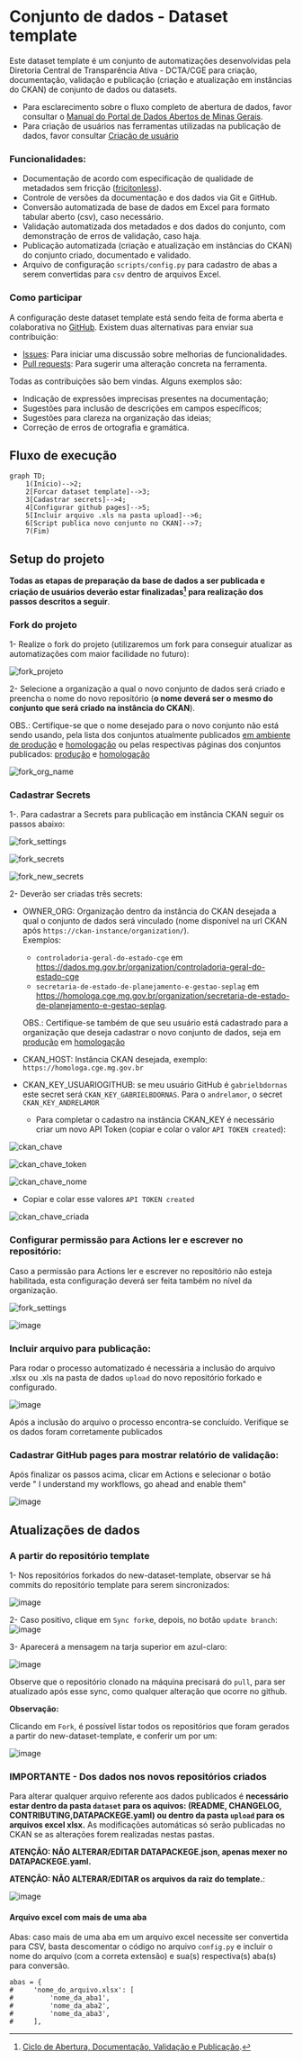 # Conjunto de dados - Dataset template

Este dataset template é um conjunto de automatizações desenvolvidas pela Diretoria Central de Transparência Ativa - DCTA/CGE para criação, documentação, validação e publicação (criação e atualização em instâncias do CKAN) de conjunto de dados ou datasets.

- Para esclarecimento sobre o fluxo completo de abertura de dados, favor consultar o [Manual do Portal de Dados Abertos de Minas Gerais](https://transparencia-mg.github.io/manual-dados-mg).
- Para criação de usuários nas ferramentas utilizadas na publicação de dados, favor consultar [Criação de usuário](https://github.com/transparencia-mg/handbook/blob/main/docs/posts/20230920_criacao_usuario_git_dadosmg.md)

### Funcionalidades:

- Documentação de acordo com especificação de qualidade de metadados sem fricção ([fricitonless](https://specs.frictionlessdata.io/#overview)).
- Controle de versões da documentação e dos dados via Git e GitHub.
- Conversão automatizada de base de dados em Excel para formato tabular aberto (csv), caso necessário.
- Validação automatizada dos metadados e dos dados do conjunto, com demonstração de erros de validação, caso haja.
- Publicação automatizada (criação e atualização em instâncias do CKAN) do conjunto criado, documentado e validado.
- Arquivo de configuração `scripts/config.py` para cadastro de abas a serem convertidas para `csv` dentro de arquivos Excel.

### Como participar

A configuração deste dataset template está sendo feita de forma aberta e colaborativa no [GitHub](https://github.com/transparencia-mg/new-dataset-template).
Existem duas alternativas para enviar sua contribuição:

- [Issues](https://github.com/transparencia-mg/new-dataset-template/issues): Para iniciar uma discussão sobre melhorias de funcionalidades.
- [Pull requests](https://github.com/transparencia-mg/new-dataset-template/pulls): Para sugerir uma alteração concreta na ferramenta.

Todas as contribuições são bem vindas. Alguns exemplos são:

* Indicação de expressões imprecisas presentes na documentação;
* Sugestões para inclusão de descrições em campos específicos;
* Sugestões para clareza na organização das ideias;
* Correção de erros de ortografia e gramática.

## Fluxo de execução

```mermaid
graph TD;
    1(Início)-->2;
    2[Forcar dataset template]-->3;
    3[Cadastrar secrets]-->4;
    4[Configurar github pages]-->5;
    5[Incluir arquivo .xls na pasta upload]-->6;
    6[Script publica novo conjunto no CKAN]-->7;
    7(Fim)
```

## Setup do projeto

**Todas as etapas de preparação da base de dados a ser publicada e criação de usuários deverão estar finalizadas[^1] para realização dos passos descritos a seguir**.

### Fork do projeto

1- Realize o fork do projeto (utilizaremos um fork para conseguir atualizar as automatizações com maior facilidade no futuro):

![fork_projeto](https://imgur.com/uOZlh8a.png)

2- Selecione a organização a qual o novo conjunto de dados será criado e preencha o nome do novo repositório (**o nome deverá ser o mesmo do conjunto que será criado na instância do CKAN**).


  OBS.: Certifique-se que o nome desejado para o novo conjunto não está sendo usando, pela lista dos conjuntos atualmente publicados [em ambiente de produção](https://dados.mg.gov.br/api/3/action/package_list) e [homologação](https://homologa.cge.mg.gov.br/api/3/action/package_list) ou pelas respectivas páginas dos conjuntos publicados: [produção](https://dados.mg.gov.br/dataset/) e [homologação](https://homologa.cge.mg.gov.br/dataset/)

![fork_org_name](https://imgur.com/bqSjsyQ.png)

### Cadastrar Secrets

1-. Para cadastrar a Secrets para publicação em instância CKAN seguir os passos abaixo:

![fork_settings](https://imgur.com/I3OFQwu.png)

![fork_secrets](https://imgur.com/aan0HNd.png)

![fork_new_secrets](https://imgur.com/Xg2TLCd.png)

2- Deverão ser criadas três secrets:

- OWNER_ORG: Organização dentro da instância do CKAN desejada a qual o conjunto de dados será vinculado (nome disponível na url CKAN após `https://ckan-instance/organization/`).<br>
  Exemplos:
  - `controladoria-geral-do-estado-cge` em https://dados.mg.gov.br/organization/controladoria-geral-do-estado-cge
  - `secretaria-de-estado-de-planejamento-e-gestao-seplag` em https://homologa.cge.mg.gov.br/organization/secretaria-de-estado-de-planejamento-e-gestao-seplag.

  OBS.: Certifique-se também de que seu usuário está cadastrado para a organização que deseja cadastrar o novo conjunto de dados, seja em [produção](https://dados.mg.gov.br/dashboard/organizations) em [homologação](https://homologa.cge.mg.gov.br/dashboard/organizations)

- CKAN_HOST: Instância CKAN desejada, exemplo: `https://homologa.cge.mg.gov.br`
- CKAN_KEY_USUARIOGITHUB: se meu usuário GitHub é `gabrielbdornas` este secret será `CKAN_KEY_GABRIELBDORNAS`. Para o `andrelamor`, o secret `CKAN_KEY_ANDRELAMOR`

    - Para completar o cadastro na instância CKAN_KEY é necessário criar um novo API Token (copiar e colar o valor `API TOKEN created`):

![ckan_chave](https://imgur.com/Dr1VxG8.png)

![ckan_chave_token](https://imgur.com/TpUQoLM.png)

![ckan_chave_nome](https://imgur.com/AwD8hgc.png)

  - Copiar e colar esse valores `API TOKEN created`

![ckan_chave_criada](https://imgur.com/4qgD7HS.png)

### Configurar permissão para Actions ler e escrever no repositório:

Caso a permissão para Actions ler e escrever no repositório não esteja habilitada, esta configuração deverá ser feita também no nível da organização.

![fork_settings](https://imgur.com/I3OFQwu.png)

![image](https://github.com/transparencia-mg/new-dataset-template/assets/49699290/7e5f739a-1b15-4bd1-a225-1cd75655d80b)

### Incluir arquivo para publicação:

Para rodar o processo automatizado é necessária a inclusão do arquivo .xlsx ou .xls na pasta de dados `upload` do novo repositório forkado e configurado.

![image](https://github.com/transparencia-mg/new-dataset-template/assets/53793354/8c6b1794-88e4-41c8-97c6-9fa751bce23f)

Após a inclusão do arquivo o processo encontra-se concluído. Verifique se os dados foram corretamente publicados

### Cadastrar GitHub pages para mostrar relatório de validação:

Após finalizar os passos acima, clicar em Actions e selecionar o botão verde " I understand my workflows, go ahead and enable them"

![image](https://github.com/user-attachments/assets/8be5b36d-4404-4409-8bdc-ef823c43641e)


## Atualizações de dados

### A partir do repositório template

1- Nos repositórios forkados do new-dataset-template, observar se há commits do repositório template para serem sincronizados:

![image](https://github.com/transparencia-mg/new-dataset-template/assets/52294411/060715a7-e1e1-43a3-9a76-9286f20b4807)


2- Caso positivo, clique em `Sync fork`e, depois, no botão `update branch`:
![image](https://github.com/transparencia-mg/new-dataset-template/assets/52294411/82642ae9-7d97-4e84-9603-6701e4591cb6)

3- Aparecerá a mensagem na tarja superior em azul-claro:

![image](https://github.com/transparencia-mg/new-dataset-template/assets/52294411/5a259c7e-61ab-42cc-ae0e-dadce259778e)

Observe que o repositório clonado na máquina precisará do `pull`, para ser atualizado após esse sync, como qualquer alteração que ocorre no github.

**Observação:**

Clicando em `Fork`, é possível listar todos os repositórios que foram gerados a partir do new-dataset-template, e conferir um por um:

![image](https://github.com/transparencia-mg/new-dataset-template/assets/52294411/55a59bac-d1b4-4383-ad0d-cb5dcfc5ac3d)

### IMPORTANTE - Dos dados nos novos repositórios criados

Para alterar qualquer arquivo referente aos dados publicados é **necessário estar dentro da pasta `dataset` para os aquivos: (README, CHANGELOG, CONTRIBUTING,DATAPACKEGE.yaml) ou dentro da pasta `upload` para os arquivos excel xlsx.** As modificações automáticas só serão publicadas no CKAN se as alterações forem realizadas nestas pastas. 

**ATENÇÃO: NÃO ALTERAR/EDITAR DATAPACKEGE.json, apenas mexer no DATAPACKEGE.yaml.**

**ATENÇÃO: NÃO ALTERAR/EDITAR os arquivos da raiz do template.**:

![image](https://github.com/transparencia-mg/new-dataset-template/assets/52294411/3e0dd4fa-cd29-420e-b9b7-1b1c888802e5)

#### Arquivo excel com mais de uma aba

Abas: caso mais de uma aba em um arquivo excel necessite ser convertida para CSV, basta descomentar o código no arquivo `config.py` e incluir o nome do arquivo (com a correta extensão) e sua(s) respectiva(s) aba(s) para conversão.
````
abas = {
#     'nome_do_arquivo.xlsx': [
#         'nome_da_aba1',
#         'nome_da_aba2',
#         'nome_da_aba3',
#     ],
````

[^1]: [Ciclo de Abertura, Documentação, Validação e Publicação](https://transparencia-mg.github.io/manual-dados-mg/0.1/2.%20Ciclo%20de%20publica%C3%A7%C3%A3o%20de%20dados/006_etapas_abertura/).
